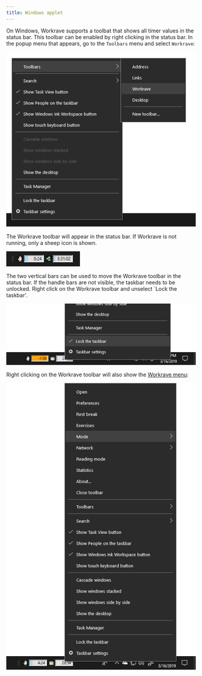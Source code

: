 ```yaml
---
title: Windows applet
---
```


On Windows, Workrave supports a toolbat that shows all timer values in the
status bar. This toolbar can be enabled by right clicking in the status bar. In
the popup menu that appears, go to the `Toolbars` menu and select `Workrave`:

![Enable Windows applet](/images/screenshots/win32-applet-activate.png)

The Workrave toolbar will appear in the status bar. If Workrave is not running,
only a sheep icon is shown.

![Enable Windows applet](/images/screenshots/win32-applet-handle.png)

The two vertical bars can be used to move the Workrave toolbar in the status
bar. If the handle bars are not visible, the taskbar needs to be unlocked. Right
click on the Workrave toolbar and unselect `Lock the taskbar'.

![Unlock Windows applet](/images/screenshots/win32-applet-unlock.png)

Right clicking on the Workrave toolbar will also show the [Workrave menu](/docs/menus):

![Menu in Windows Applet](/images/screenshots/menu-applet.png)
